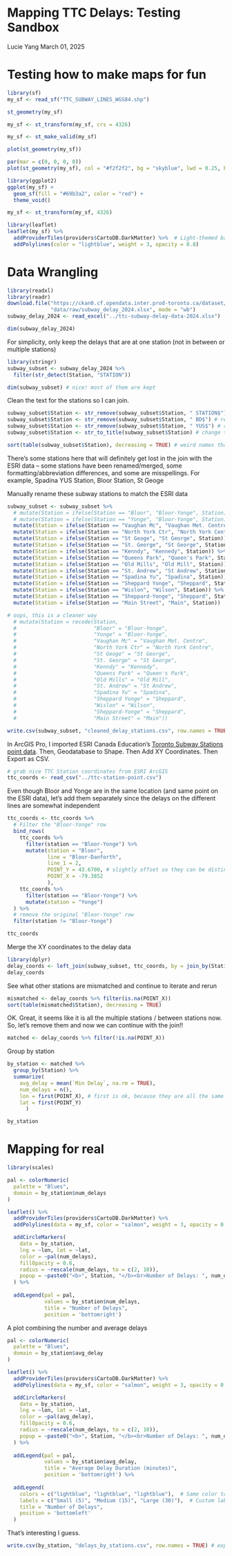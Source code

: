 Mapping TTC Delays: Testing Sandbox
================
Lucie Yang
March 01, 2025

# Testing how to make maps for fun

``` r
library(sf)
my_sf <- read_sf("TTC_SUBWAY_LINES_WGS84.shp")
```

``` r
st_geometry(my_sf)
```

``` r
my_sf <- st_transform(my_sf, crs = 4326)
```

``` r
my_sf <- st_make_valid(my_sf)
```

``` r
plot(st_geometry(my_sf))
```

``` r
par(mar = c(0, 0, 0, 0))
plot(st_geometry(my_sf), col = "#f2f2f2", bg = "skyblue", lwd = 0.25, border = 0)
```

``` r
library(ggplot2)
ggplot(my_sf) +
  geom_sf(fill = "#69b3a2", color = "red") +
  theme_void()
```

``` r
my_sf <- st_transform(my_sf, 4326)
```

``` r
library(leaflet)
leaflet(my_sf) %>%
  addProviderTiles(providers$CartoDB.DarkMatter) %>%  # Light-themed basemap
  addPolylines(color = "lightblue", weight = 3, opacity = 0.8)
```

# Data Wrangling

``` r
library(readxl)
library(readr)
download.file("https://ckan0.cf.opendata.inter.prod-toronto.ca/dataset/996cfe8d-fb35-40ce-b569-698d51fc683b/resource/2ee1a65c-da06-4ad1-bdfb-b1a57701e46a/download/ttc-subway-delay-data-2024.xlsx",
              "data/raw/subway_delay_2024.xlsx", mode = "wb")
subway_delay_2024 <- read_excel("../ttc-subway-delay-data-2024.xlsx")
```

``` r
dim(subway_delay_2024)
```

For simplicity, only keep the delays that are at one station (not in
between or multiple stations)

``` r
library(stringr)
subway_subset <- subway_delay_2024 %>%
  filter(str_detect(Station, "STATION")) 
```

``` r
dim(subway_subset) # nice! most of them are kept
```

Clean the text for the stations so I can join.

``` r
subway_subset$Station <- str_remove(subway_subset$Station, " STATION$") # remove STATION
subway_subset$Station <- str_remove(subway_subset$Station, " BD$") # remove BD
subway_subset$Station <- str_remove(subway_subset$Station, " YUS$") # remove YUS
subway_subset$Station <- str_to_title(subway_subset$Station) # change to title case
```

``` r
sort(table(subway_subset$Station), decreasing = TRUE) # weird names that will get messed up
```

There’s some stations here that will definitely get lost in the join
with the ESRI data – some stations have been renamed/merged, some
formatting/abbreviation differences, and some are misspellings. For
example, Spadina YUS Station, Bloor Station, St Geoge

Manually rename these subway stations to match the ESRI data

``` r
subway_subset <- subway_subset %>%
  # mutate(Station = ifelse(Station == "Bloor", "Bloor-Yonge", Station)) %>% 
  # mutate(Station = ifelse(Station == "Yonge", "Bloor-Yonge", Station)) %>% 
  mutate(Station = ifelse(Station == "Vaughan Mc", "Vaughan Met. Centre", Station)) %>% 
  mutate(Station = ifelse(Station == "North York Ctr", "North York Centre", Station)) %>% 
  mutate(Station = ifelse(Station == "St Geoge", "St George", Station)) %>% 
  mutate(Station = ifelse(Station == "St. George", "St George", Station)) %>% 
  mutate(Station = ifelse(Station == "Kenndy", "Kennedy", Station)) %>% 
  mutate(Station = ifelse(Station == "Queens Park", "Queen's Park", Station)) %>% 
  mutate(Station = ifelse(Station == "Old Mills", "Old Mill", Station)) %>% 
  mutate(Station = ifelse(Station == "St. Andrew", "St Andrew", Station)) %>% 
  mutate(Station = ifelse(Station == "Spadina Yu", "Spadina", Station)) %>% 
  mutate(Station = ifelse(Station == "Sheppard Yonge", "Sheppard", Station)) %>% 
  mutate(Station = ifelse(Station == "Wislon", "Wilson", Station)) %>% 
  mutate(Station = ifelse(Station == "Sheppard-Yonge", "Sheppard", Station)) %>% 
  mutate(Station = ifelse(Station == "Main Street", "Main", Station))
```

``` r
# oops, this is a cleaner way
  # mutate(Station = recode(Station,
  #                         "Bloor" = "Bloor-Yonge",
  #                         "Yonge" = "Bloor-Yonge",
  #                         "Vaughan Mc" = "Vaughan Met. Centre",
  #                         "North York Ctr" = "North York Centre",
  #                         "St Geoge" = "St George",
  #                         "St. George" = "St George",
  #                         "Kenndy" = "Kennedy",
  #                         "Queens Park" = "Queen's Park",
  #                         "Old Mills" = "Old Mill",
  #                         "St. Andrew" = "St Andrew",
  #                         "Spadina Yu" = "Spadina",
  #                         "Sheppard Yonge" = "Sheppard",
  #                         "Wislon" = "Wilson",
  #                         "Sheppard-Yonge" = "Sheppard",
  #                         "Main Street" = "Main"))
```

``` r
write.csv(subway_subset, "cleaned_delay_stations.csv", row.names = TRUE) # export
```

In ArcGIS Pro, I imported ESRI Canada Education’s [Toronto Subway
Stations point
data](https://www.arcgis.com/home/item.html?id=05200e06ff524319bde9f16e5955496b).
Then, Geodatabase to Shape. Then Add XY Coordinates. Then Export as CSV.

``` r
# grab nice TTC Station coordinates from ESRI ArcGIS
ttc_coords <- read_csv("../ttc-station-point.csv")
```

Even though Bloor and Yonge are in the same location (and same point on
the ESRI data), let’s add them separately since the delays on the
different lines are somewhat independent

``` r
ttc_coords <- ttc_coords %>%
  # Filter the "Bloor-Yonge" row
  bind_rows(
    ttc_coords %>%
      filter(station == "Bloor-Yonge") %>%
      mutate(station = "Bloor",
             line = "Bloor-Danforth",
             line_1 = 2,
             POINT_Y = 43.6700, # slightly offset so they can be distinguished on the plot
             POINT_X = -79.3852
             ),
    ttc_coords %>%
      filter(station == "Bloor-Yonge") %>%
      mutate(station = "Yonge")
  ) %>%
  # remove the original "Bloor-Yonge" row
  filter(station != "Bloor-Yonge")

ttc_coords
```

Merge the XY coordinates to the delay data

``` r
library(dplyr)
delay_coords <- left_join(subway_subset, ttc_coords, by = join_by(Station == station))
delay_coords
```

See what other stations are mismatched and continue to iterate and rerun

``` r
mismatched <- delay_coords %>% filter(is.na(POINT_X))
sort(table(mismatched$Station), decreasing = TRUE)
```

OK. Great, it seems like it is all the multiple stations / between
stations now. So, let’s remove them and now we can continue with the
join!!

``` r
matched <- delay_coords %>% filter(!is.na(POINT_X))
```

Group by station

``` r
by_station <- matched %>%
  group_by(Station) %>%
  summarize(
    avg_delay = mean(`Min Delay`, na.rm = TRUE),
    num_delays = n(),
    lon = first(POINT_X), # first is ok, because they are all the same for each station
    lat = first(POINT_Y)
      )

by_station
```

# Mapping for real

``` r
library(scales)

pal <- colorNumeric(
  palette = "Blues",
  domain = by_station$num_delays
)

leaflet() %>%
  addProviderTiles(providers$CartoDB.DarkMatter) %>%
  addPolylines(data = my_sf, color = "salmon", weight = 3, opacity = 0.8) %>%

  addCircleMarkers(
    data = by_station,
    lng = ~lon, lat = ~lat, 
    color = ~pal(num_delays),
    fillOpacity = 0.6,
    radius = ~rescale(num_delays, to = c(2, 10)),
    popup = ~paste0("<b>", Station, "</b><br>Number of Delays: ", num_delays, "<br> Average Delay: ", round(avg_delay, 2))
  ) %>%
  
  addLegend(pal = pal, 
            values = by_station$num_delays,
            title = "Number of Delays",
            position = 'bottomright')
```

A plot combining the number and average delays

``` r
pal <- colorNumeric(
  palette = "Blues",
  domain = by_station$avg_delay
)
```

``` r
leaflet() %>%
  addProviderTiles(providers$CartoDB.DarkMatter) %>%
  addPolylines(data = my_sf, color = "salmon", weight = 3, opacity = 0.8) %>%

  addCircleMarkers(
    data = by_station,
    lng = ~lon, lat = ~lat, 
    color = ~pal(avg_delay),
    fillOpacity = 0.6,
    radius = ~rescale(num_delays, to = c(2, 10)),
    popup = ~paste0("<b>", Station, "</b><br>Number of Delays: ", num_delays, "<br> Average Delay: ", avg_delay)
  ) %>%
  
  addLegend(pal = pal, 
            values = by_station$avg_delay,
            title = "Average Delay Duration (minutes)",
            position = 'bottomright') %>% 
  
  addLegend(
    colors = c("lightblue", "lightblue", "lightblue"),  # Same color to simulate circle sizes
    labels = c("Small (5)", "Medium (15)", "Large (30)"),  # Custom labels for size range
    title = "Number of Delays", 
    position = 'bottomleft'
  )
```

That’s interesting I guess.

``` r
write.csv(by_station, "delays_by_stations.csv", row.names = TRUE) # export
```
